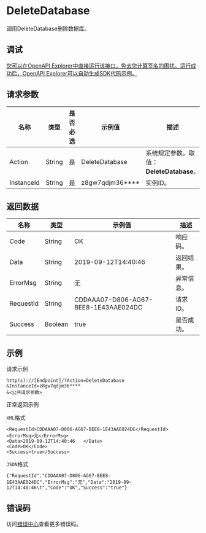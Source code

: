 # DeleteDatabase

调用DeleteDatabase删除数据库。

## 调试

[您可以在OpenAPI Explorer中直接运行该接口，免去您计算签名的困扰。运行成功后，OpenAPI Explorer可以自动生成SDK代码示例。](https://api.aliyun.com/#product=dg&api=DeleteDatabase&type=RPC&version=2019-03-27)

## 请求参数

|名称|类型|是否必选|示例值|描述|
|--|--|----|---|--|
|Action|String|是|DeleteDatabase|系统规定参数。取值：**DeleteDatabase**。 |
|InstanceId|String|是|z8gw7qdjm36\*\*\*\*|实例ID。 |

## 返回数据

|名称|类型|示例值|描述|
|--|--|---|--|
|Code|String|OK|响应码。 |
|Data|String|2019-09-12T14:40:46|返回结果。 |
|ErrorMsg|String|无|异常信息。 |
|RequestId|String|CDDAAA07-D806-AG67-BEE8-1E43AAE024DC|请求ID。 |
|Success|Boolean|true|是否成功。 |

## 示例

请求示例

```
http(s)://[Endpoint]/?Action=DeleteDatabase
&InstanceId=z8gw7qdjm36****
&<公共请求参数>
```

正常返回示例

`XML`格式

```
<RequestId>CDDAAA07-D806-AG67-BEE8-1E43AAE024DC</RequestId>
<ErrorMsg>无</ErrorMsg>
<Data>2019-09-12T14:40:46	</Data>
<Code>OK</Code>
<Success>true</Success>
```

`JSON`格式

```
{"RequestId":"CDDAAA07-D806-AG67-BEE8-1E43AAE024DC","ErrorMsg":"无","Data":"2019-09-12T14:40:46\t","Code":"OK","Success":"true"}
```

## 错误码

访问[错误中心](https://error-center.alibabacloud.com/status/product/dg)查看更多错误码。

